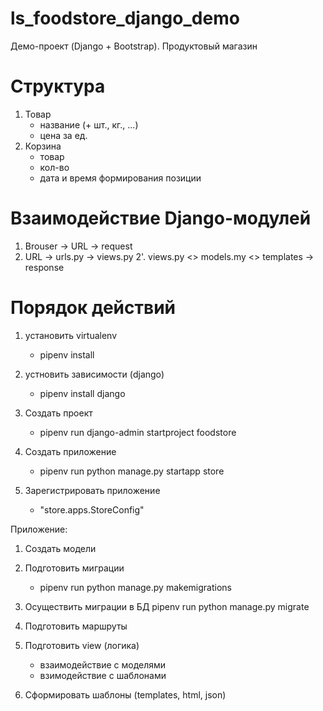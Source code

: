 # ls_foodstore_django_demo
Демо-проект (Django + Bootstrap). Продуктовый магазин

# Структура
1. Товар
    - название (+ шт., кг., ...)
    - цена за ед.
2. Корзина
    - товар
    - кол-во
    - дата и время формирования позиции


# Взаимодействие Django-модулей
1. Brouser -> URL -> request
2. URL -> urls.py -> views.py
2'. views.py 
        <> models.my
        <> templates
        -> response

# Порядок действий
1. установить virtualenv
    - pipenv install

2. устновить зависимости (django)
    - pipenv install django
    
3. Создать проект
    - pipenv run django-admin startproject foodstore
    
4. Создать приложение
    - pipenv run python manage.py startapp store
5. Зарегистрировать приложение
    - "store.apps.StoreConfig"

Приложение:

1. Создать модели

2. Подготовить миграции
    - pipenv run python manage.py makemigrations

3. Осуществить миграции в БД
    pipenv run python manage.py migrate

4. Подготовить маршруты
5. Подготовить view (логика)
    - взаимодействие с моделями
    - взимодействие с шаблонами
6. Сформировать шаблоны (templates, html, json)
